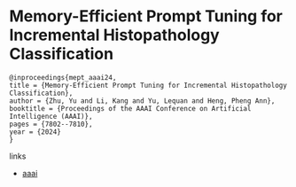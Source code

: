 # Memory-Efficient Prompt Tuning for Incremental Histopathology Classification

```
@inproceedings{mept_aaai24,
title = {Memory-Efficient Prompt Tuning for Incremental Histopathology Classification},
author = {Zhu, Yu and Li, Kang and Yu, Lequan and Heng, Pheng Ann},
booktitle = {Proceedings of the AAAI Conference on Artificial Intelligence (AAAI)},
pages = {7802--7810},
year = {2024}
}
```

links
- [aaai](https://ojs.aaai.org/index.php/AAAI/article/view/28615)
